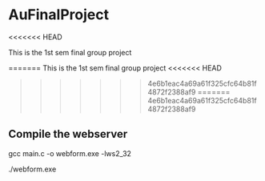 # AuFinalProject
<<<<<<< HEAD

This is the 1st sem final group project

=======
This is the 1st sem final group project 
<<<<<<< HEAD
>>>>>>> 4e6b1eac4a69a61f325cfc64b81f4872f2388af9
=======
>>>>>>> 4e6b1eac4a69a61f325cfc64b81f4872f2388af9
<h2>Compile the webserver</h2>
<p>gcc main.c -o webform.exe -lws2_32
</p>
<p>./webform.exe
